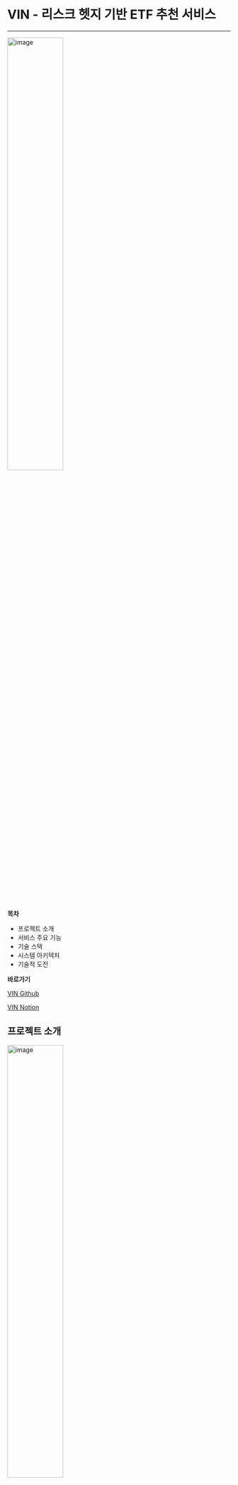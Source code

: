 # VIN - 리스크 헷지 기반 ETF 추천 서비스

---
 <img width="50%" alt="image" src="https://github.com/user-attachments/assets/d1ef6535-c223-4645-9e6a-b01c421d42df">

**목차**

- 프로젝트 소개
- 서비스 주요 기능
- 기술 스택
- 시스템 아키텍처
- 기술적 도전

**바로가기**

[VIN Github](https://github.com/JoonSoo-Kim/2024_2H_DAC)

[VIN Notion](https://www.notion.so/00a485db6469497682d39715a07f7a19?pvs=21)


## 프로젝트 소개
 <img width="50%" alt="image" src="https://github.com/user-attachments/assets/7ce876e8-2d18-49a3-a449-88f80a190836">

최근 **헷징(Hedging) 전략**이 대표적인 리스크 관리 기법으로 주목받고 있습니다. 헷징 전략이란 특정 자산이 하락할 때, **반대 경향성을 가진 자산**을 포트폴리오에 포함시켜 손실 폭을 줄이는 방법입니다. 이를 통해 시장의 변동성을 어느 정도 상쇄할 수 있지만, 이러한 전략을 개인 투자자가 활용하기는 쉽지 않습니다. 헷징 전략을 적절히 적용하기 위해서는 **상관관계 분석**을 포함한 다량의 시장 데이터 분석이 필요하기 때문입니다.

**VIN - 리스크 헷지 기반 ETF 추천 서비스**는 상관관계 분석을 통해 개인 투자자들이 시장 변동성에 대비해 **안정적인 포트폴리오를 구성하도록 돕는 것**을 목표로 합니다. 특히, 개별 주식보다 변동성이 낮고 다양한 섹터에 분산 투자된 **ETF(Exchange-Traded Funds)**를 분석 대상으로 삼아 보다 안정적인 헷징 효과를 제공하고자 합니다. 이를 통해 사용자는 특정 종목 선택 시 반대 경향성을 가진 ETF를 추천받아 리스크를 효과적으로 관리할 수 있습니다.

VIN은 개인 투자자들은 투자 리스크를 줄이고 장기적인 재정 목표를 달성하는 데 도움을 줄 수 있습니다. 특히 주식 시장에서의 변동성을 관리하며 보다 체계적이고 안정적인 투자 포트폴리오를 설계할 수 있도록 도울 것입니다.

### 왜 ETF인가?

**ETF는 Exchange Trade Fund**로 한국어로 번역하면 **‘상장지수펀드’**라고 부릅니다. 즉, **주식처럼 거래소에서 매매할 수 있는 펀드**입니다. ETF는 주식시장에 상장되어 있어서 투자자들이 주식처럼 실시간으로 사고팔 수 있습니다. 그리고 ETF는 다양한 자산에 분산 투자를 할 수 있기 때문에 많은 투자자들에게 인기가 있는 금융상품 중 하나입니다.

저희가 ETF를 선택한 이유는 3가지 조건을 만족하기 때문입니다.

**첫 번째는, 상품의 경향성에 노이즈가 적어야 합니다.** 

여러 개의 주식이나 자산들로 이루어진 상품이 아닌 주식 하나 하나에 대한 1대1 경향성을 분석하게 되면, 단일 회사의 호재와 악재로 인한 주가의 급등과 급락이 그대로 가격에 반영되게 되어 가격변동이 심해질 수 있습니다. 이렇게 가격이 급격하게 변동하는 상황이 발생한다면 분석 결과가 왜곡되어 도출될 위험이 있습니다.

**두 번째는, 매매가 간단하여 일정 가격을 형성하고, 이를 통해 경향성을 파악할 수 있어야 합니다.**

ETF는 여러 주식이나 자산을 묶어서 하나의 상품으로 만들어지고, 주식이나 채권처럼 매매가 간단해서 가격이 일정하게 형성됩니다. 가격이 일정하게 형성된다는 거는 ETF의 가격 변화를 통해 그 안에 포함된 자산들의 경향성을 분석할 수 있다는 것을 의미합니다. 그래서 특정 섹터 ETF나 시장의 움직임을 반영하는 ETF를 통해서 해당 시장의 전반적인 경향을 파악할 수 있다는 장점이 있습니다.

**세 번째는, 상품의 개수와 기간이 적절해야 합니다.** 

앞서 말씀드렸듯이 상품의 개수가 너무 많으면 분석 과정에서 너무 오랜 시간과 비용이 발생하고, 데이터베이스 성능에도 영향이 갈 우려가 있습니다. 반대로 상품의 개수가 너무 적으면, 분석할 수 있는 데이터의 양이 줄어들기 때문에 결과의 신뢰성이 낮아질 우려가 있습니다.

또한, 데이터의 많은 개수를 줄이기 위해 임의로 저희가 상품들을 빼버리면, 전체적인 상품 자체의 경향성을 제대로 반영하지 못하기 때문에 딱 적절한 범위의 개수를 갖는 상품을 골라야 했습니다.

그래서 저희는 **금융 상품 당 약 1000개의 데이터가 있어야 최소한의 신뢰성을 가진다고 판단**했는데, 이를 위해서는 약 **3년 이상의 period**를 가지는 데이터가 필요했습니다. 

**이러한 이유로 저희는 ETF로 분석을 진행하기로 결정했습니다.**

## 주요 기능

### 한국 **· 미국 ETF 목록 보기**


VIN 서비스에서는 한국과 미국 시장의 약 1,100개 이상의 ETF 상품의 정보를 확인하실 수 있습니다.

ETF 목록 페이지에서도 대략적인 ETF 상품의 정보와 전체적인 주가 추세를 보실 수 있습니다.



페이지 위쪽에 위치한 검색 탭에서 원하는 ETF를 찾을 수 있도록 조건을 설정할 수 있습니다.

이름, 금액, 국가를 통해 검색이 가능합니다.

### 리스크 헷지 이론을 기반으로 ETF 추천받기



사용자가 원하는 ETF 상품을 찾았다면, 다음 페이지에서 상품에 대한 자세한 정보를 확인할 수 있습니다.

 또한, 해당 ETF와 다른 ETF들의 상관 관계를 1대1로 분석하여 추천 ETF 상품을 제시합니다.

추천 ETF 상품은 높은 상관계수, 중간 상관계수, 낮은 상관계수로 3개가 추천되며, 사용자가 성향 분석을 마쳤다면 추가로 성향에 맞는 상품 2개가 추천됩니다.

아래 표를 통해 추천 ETF 상품을 선택하게 되면 두 상품의 주가 그래프를 볼 수 있습니다.

특히, 보라색 그래프로 표현된 두 상품에 투자했을 때의 헤지 예상값을 볼 수 있습니다. 이 그래프를 통해 리스크 헷지를 고려하여 ETF 상품에 투자해보세요.

### 추천 ETF 구매 비율 조정하기



선택한 ETF와 추천된 ETF, 2개의 ETF를 선택했다면 이제 두 ETF를 구매하여 나의 포트폴리오에 추가할 수 있습니다.

두 ETF를 각각 몇개 구매할 것인지를 사용자가 입력할 수 있으며, 이에 기반하여 그래프의 비율도 변동됩니다.

자신이 투자할 자산과 투자 비율을 파악하고 현명하게 투자해보세요.

### 나의 포트폴리오 구성하기



여러 가지 ETF 상품을 탐색하며 구매 페이지를 통해 상품을 구매할 수 있습니다. 이렇게 구매가 된 상품들은 사용자의 포트폴리오 페이지에서 확인할 수 있습니다.

현재 당신의 포트폴리오를 구성하는 자산의 목록과 비율을 쉽게 파악할 수 있으며, 표를 클릭하여 해당 상품에 대한 정보 페이지로 이동하는 것도 가능합니다.

저희 서비스의 최종적인 목표는 이러한 사용자 개개인만의 포트폴리오를 쉽게 구성하는 것입니다.

### LLM을 활용하여 나의 투자 위험 감수 성향 알아보기

VIN에서 개인 맞춤형 서비스를 이용하고 싶으시다면 위 설문조사에 응답해주셔야 합니다.

설문조사는 몇번이고 다시 실시하실 수 있습니다.

성의있게 답변하실수록 더욱 정확한 성향 분석 결과가 나올 수 있습니다.



설문조사에 응답해주셨다면 이를 기반으로 한 나의 투자 위험 감수 성향을 볼 수 있습니다.

또한 당신의 응답을 평가한 AI의 코멘트를 확인하고 객관적인 평가를 받을 수 있습니다.



나의 투자 위험 감수 성향을 알아보셨다면, 이제 당신의 성향에 맞는 ETF 상품을 추천받을 수 있습니다.

성향 데이터를 얻은 사용자는 자신의 성향 점수를 기반으로 상관계수가 상위 N%에 위치하는 ETF 상품을 추천받습니다.

## 기술 스택

### 데이터 분석

- Python
- Langchain

### Front-end

- React.js
- Material-UI
- Chart.js, Recharts

### Back-end

- Spring Boot
- MyBatis
- MySQL

### DevOps

- Apache Airflow
- Kubernetes

## 시스템 아키텍처

 <img width="80%" alt="image" src="https://github.com/user-attachments/assets/57a99800-2ded-43d4-b2ad-a036a3071961">
 
## 기술적 도전

## 데이터 분석

### ETF 상품 추천을 위한 상관관계 분석

VIN에서는 두 ETF의 주가 경향성의 **상관계수**를 계산하여 상관관계를 분석합니다.

저희 팀에서 채택을 고민했던 상관계수는 **‘피어슨 상관계수’**와 **‘스피어만 상관계수’**입니다.



‘피어슨 상관계수’는 두 변수 간의 **‘선형 관계’**를 측정하는 상관계수입니다. 계산을 할때, 값 자체 즉, 원시 값에 기초하여 계산됩니다.

반면에 ‘스피어만 상관계수’는 변수 간의 ‘**순위 관계’**를 기반으로 하는 비모수적인 상관계수입니다. 값의 크기에 따라 순위를 메긴 후에 그 순위를 계산에 활용하여 상관계수를 계산합니다. 데이터 자체의 값이 아닌 순위에 기반하여 계산하기 때문에 비선형 데이터에서도 상관관계를 파악할 수 있습니다.

이 두 상관계수 값은 해석의 차이가 있습니다.

‘피어슨 상관계수’의 값이 0.7의 양의 상관관계가 나온다면 하나의 변수가 1 단위 증가할 때, 다른 변수가 평균적으로 0.7 단위로 증가한다는 것을 의미하고, ‘스피어만 상관계수’의 값이 0.7이라면 하나의 변수가 증가할 때 다른 변수도 증가하는 경향이 70%로 강하게 나타난다는 것을 의미합니다. 

두 개의 상관계수에서 저희가 사용자의 투자성향과 최종점수를 기반으로 ETF를 추천하기 위해서는 **‘피어슨 상관계수’**를 사용하는 것이 적절합니다. 그 이유는 만약 사용자의 최종 점수가 80점일 경우, 최종 점수의 상한값인 100으로 나누어 0.8 (80%)로 계산한 후, 공격적 성향의 ETF 종목 중 상위 20%의 상관계수 값을 가지는 ETF를 추천합니다. 그렇기 때문에 여기서 상관계수 값을 **‘스피어만 상관계수’**로 사용하게 되면 그 오름차순으로 분류된 상관계수 값이 리스크 헷지의 **정도를 나타내는 것이 아니라** 상관관계 **경향의 강도를 나타내기 때문에** 적절하지 않습니다.

하지만 주식 시장 데이터는 일반적으로 **비선형성**을 띕니다. 주가의 움직임은 수많은 요인에 의해서 영향을 받기 때문에 선형 관계를 가지기 보다는 비선형 관계를 가지는 경우가 많습니다. 실제 연구 결과에 따르면 주식 데이터의 상관관계나 회귀 분석을 수행할 때 비선형성을 고려해야 한다는 결과가 많습니다.



그래서 저희는 **‘피어슨 상관계수’와 ‘스피어만 상관계수를 적절히 조합**하여 사용해야 했습니다. 

많은 고민을 한 결과, **양과 음의 상관관계에 대한 결과**는 ‘스피어만 상관계수’를 신뢰하기로 하고, **상관계수 값**은 ‘피어만 상관계수’를 신뢰하기로 했습니다. 

‘피어슨 상관계수’와 ‘스피어만 상관계수’를 그대로 사용하고, **부호를 비교**합니다. 비교를 해보니 부호는 대부분 비슷했지만 **상관계수 값이 0에 가까운 몇몇의 값**들이 서로 부호가 다른 모습을 보였습니다. 부호는 비선형 데이터의 더 적합한 ‘스피어만 상관계수’를 따라가서 **부호를 ‘스피어만 상관계수’에 맞춰 조정**하고, **상관계수 값은 ‘피어슨 상관계수’를 그대로 사용**하는 방식으로 문제를 해결하였습니다.

### LLM을 활용한 설문조사 분석

저희 프로젝트의 개인 맞춤형 서비스를 위해 사용자의 **투자 시 위험 감수 성향 점수**를 도출해야 했습니다. 이 점수는 ETF 상관계수 범위인 -1 ~ 1에 맞추어 **-100점 ~ 100점**으로 결정했습니다.

저희는 사용자의 성향 점수를 도출하기 위해 **설문조사**를 활용하기로 했습니다. 사용자가 개인 맞춤형 서비스를 이용하고 싶다면 설문조사에 참여하도록 계획했습니다.

처음에는 **객관식 질문**만으로 설문조사를 구성했습니다. 하지만 객관식 질문만으로는 투자 시 위험 감수 정도를 판단하기 어려웠습니다. 특히나 객관식 질문에 대한 응답 만으로 점수의 신뢰성을 보장하기가 어려웠습니다. 따라서 저희는 **서술형 질문**을 도입하게 되었는데, **서술형 질문을 어떻게 분석해야 할지가 큰 난관이었습니다.**



저희 팀은 **LLM**을 도입하고 **리커드 척도 이론**을 결합하여 문제를 해결했습니다.

리커드 척도 이론은 특정 질문에 대해 응답자가 **얼마나 동의하거나 반대하는지를 수치로** 평가하는 측정 방법입니다.

리커드 척도 이론은 **응답자가 쉽게 이해**할 수 있다는 장점이 있으나, **정확한 의미 해석에 어려움**이 있고, 응답자가 **중립적 선택지**를 고르면 **실제 의견을 반영하기 어렵다**는 문제가 있습니다.

저희는 이러한 **리커드 척도의 단점을 LLM을 통해 해결**하고,  **LLM의 단점을 리커드 척도를 통해 해결**할 수 있다고 생각했습니다.

 <img width="50%" alt="image" src="https://github.com/user-attachments/assets/afce6b2a-2c83-491f-b255-5d8e54097166">

위 사진은 사람이 리커드 척도 이론을 따르는 질문에 답변하는 예시와 저희가 설계한 LLM이 서술형 답변을 평가하는 예시입니다.

**LLM이 서술형 답변을 평가하는 방식을 사람이 답변하는 방식과 동일하게 설계했습니다.**

예를 들어 보겠습니다. 사람은 질문을 보고, 자신의 상태가 이 질문의 5가지 점수 중 어느 것에 가장 적절할지 생각하고 답변을 고릅니다.

같은 흐름입니다. LLM은 서술형 답변을 보고, 이 답변이 5가지 점수 중 어느 것에 가장 적절할지 생각하고 답변을 고릅니다.

이런 식으로 LLM에 리커드 척도를 적용하여, **기존 LLM보다 답변의 변동을 줄이면서 쉽고 빠르게 서술형 답변을 분석할 수 있었습니다.**

## 인터페이스 개발

### Apache Airflow DAG를 통한 Java - Python Workflow 구성

 <img width="80%" alt="image" src="https://github.com/user-attachments/assets/9133b3c0-6905-485a-9f21-3100327f978e">

저희 서비스의 Airflow 웹 서버는 **위와 같은 흐름도**를 통해 분석 결과를 백엔드 서버에 전달합니다.

**Apache Airflow란**

Apache Airflow는 **워크플로우**를 정의하고 실행하는 플랫폼입니다. 기존 웹 서버와 다르게 **배치 프로세스나 파이프라인처럼 순차화된 처리**에 특화되어 있습니다.

응용 백엔드 서버가 파이썬에게 데이터의 수집부터 전처리, 분석, 후처리까지 순차적으로 분석 서비스를 제공받아야 하기 때문에, Flask같은 일반적인 Python 백엔드 서버보다는 이를 하나의 Workflow로 구성할 수 있는 **Apache Airflow**를 채택했습니다.

 <img width="80%" alt="image" src="https://github.com/user-attachments/assets/284bbe6f-497a-4bb1-bb7c-98f4e7cb110d">

Airflow는 **DAG**(Directed Acyclic Graph)로 워크플로우를 표현합니다. 워크플로우를 구성하는 작업들을 Task로서 순서대로 배치하여 조건에 맞게 실행할 수 있도록 합니다. 특히, DAG는 작업 내용보다는 **작업 순서, 작업 재시도 횟수 등의 실행 방법에 집중**하여 워크플로우가 안정적으로 운영될 수 있도록 관리합니다.

VIN 서비스에서는 다음과 같은 DAG를 생성했습니다.

- LLM을 통한 성향 분석 DAG
    - 사용자의 설문조사 결과를 입력받습니다.
    - 사용자의 위험 감수 성향 점수와 AI의 코멘트를 응답합니다.
- 1개 ETF 상품에 대한 5개 추천 ETF 상품 도출 DAG
    - 1개 ETF의 티커 심볼을 입력받습니다.
    - 5개의 ETF 티커 심볼을 응답합니다.

Airflow 웹 서버는 **REST API**를 제공하기 때문에 외부에서 **DAG를 트리거**하여 **DAG run 객체를 생성**하고 그 결과를 응답받을 수 있습니다.

### 기존 Docker 환경에서 Kubernetes환경으로 전환
 <img width="80%" alt="image" src="https://github.com/user-attachments/assets/a4a8fb0a-5b22-4aee-a502-06618a024bf8">

**기존 Docker 환경의 단점**

1. **리소스 관리의 한계**
 <img width="80%" alt="image" src="https://github.com/user-attachments/assets/e3deb5a8-d98b-451c-a3ff-33ab66e85389">

데이터 분석 프로그램이 대용량의 주가 데이터를 읽어서 이를 수학적으로 처리해야 하는 소요가 있습니다. 이로 인해 요청 발생 시 **컨테이너의 CPU 사용량이 높게 튀는 경우**가 발생했습니다.

Docker 환경에서는 **컨테이너의 컴퓨팅 리소스를 수동으로 조절하는 방식**으로 대처했으나, 추후 다수의 사용자가 서비스를 이용할 시 **리소스의 부족이 예상**되었습니다.

2. **장애 발생 시 수동으로 컨테이너 복구 및 관리해야 하는 비효율성**

VIN 프로젝트는 금융 서비스이기 때문에 **장애에 대한 신속하고 빠른 대처**가 중요합니다.

로컬에서 테스트할 때에는 별 다른 장애가 발생하지 않았습니다. 하지만 만약 실제 서비스 중 장애가 발생하게 된다면 문제가 있을 수 있습니다.

기존 Docker 환경에서는 장애 발생 시 **수동으로 컨테이너를 복구하고 관리**해야 해서 매우 비효율적이고 느리기 때문입니다.

3. **확장성의 한계**

VIN 프로젝트는 현재의 ETF 추천 서비스를 개발 완료한 후, 주식이나 채권 등 **새로운 금융 상품에 대한 서비스를 계획**하고 있습니다.

이때, Docker 환경에서 새로운 서비스와 아키텍처를 도입하기 위해서는 **각 컨테이너와 도커 네트워크를 재구성**해야 하기 때문에 매우 큰 소요가 발생할 것으로 예상됩니다.

**Kubernetes를 도입하게 된 이유**

1. **자동 스케일링을 통한 효율적 리소스 사용**

Kubernetes는 **HPA 기능**을 통해 컨테이너의 **리소스 사용량을 실시간으로 모니터링**하고, 자동으로 **리소스를 확장하거나 축소**합니다.

따라서 리소스 낭비를 줄이고 필요한 리소스를 바로 공급해줄 수 있어 다수의 사용자가 서비스를 이용하는 상황에서도 **리소스를 효율적으로 관리**할 수 있습니다. 

특히나 급증하거나 급감하는 트래픽에 따라 자동으로 리소스를 최적화하기 때문에 **비용이 절감**되는 점이 강점입니다.

2. **운영 자동화를 통한 손쉬운 자가 복구 기능으로 장애 조치**

Kubernetes는 Pod에 장애가 발생했을 시 **자동으로 장애를 감지**하고, 새로운 Pod를 생성하여 **서비스를 재시작함**으로써 **안정적으로 서비스를 유지**할 수 있습니다.

그리고 운영 자동화를 통해 Pod에 대해 Liveness Probe, Readiness Probe 등의 **Health Check**를 진행할 수 있어 **서비스 장애를 미리 예방**할 수 있습니다.

특히나 이러한 과정이 관리자의 소요 없이 **자동화 시스템을 통해 처리**할 수 있습니다.

3. **추후 확장성 고려 가능**

Kubernetes는 **자동화된 네트워크 구성**과 **서비스 디스커버리 기능**을 지원하기 때문에, 새로운 금융 상품 분석 서비스를 위한 Pod를 추가하면 **자동으로 네트워크가 구성되고 통신이 가능**합니다.

또한, Kubernetes는 **마이크로서비스 아키텍처**를 지원하기 때문에 기존 서비스와의 충돌을 최소화하고 각 서비스를 **독립적으로 관리**할 수 있습니다.
